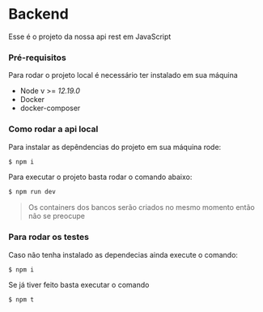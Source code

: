# Backend

Esse é o projeto da nossa api rest em JavaScript

### Pré-requisitos

Para rodar o projeto local é necessário ter instalado em sua máquina

* Node v >= *12.19.0*
* Docker
* docker-composer

### Como rodar a api local

Para instalar as depêndencias do projeto em sua máquina rode:

```bash
$ npm i 
```

Para executar o projeto basta rodar o comando abaixo: 



```bash
$ npm run dev
```
> Os containers dos bancos serão criados no mesmo momento então não se preocupe
### Para rodar os testes

Caso não tenha instalado as dependecias ainda execute o comando:

```bash
$ npm i 
```

Se já tiver feito basta executar o comando

```bash
$ npm t
```